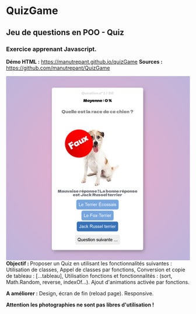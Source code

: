 # QuizGame
## Jeu de questions en POO - Quiz
### Exercice apprenant Javascript.

<b>Démo HTML :</b>
<https://manutrepant.github.io/quizGame>
<b>Sources :</b>
<https://github.com/manutrepant/QuizGame>

<img src="https://github.com/manutrepant/QuizGame/blob/main/set/img/quiz.jpg"
     alt="Jeu du Quiz / Race des Chiens"
     style="float: left; margin-right: 20px;" />


<b>Objectif : </b>
Proposer un Quiz en utilisant les fonctionnalités suivantes :
Utilisation de classes, 
Appel de classes par fonctions, 
Conversion et copie de tableau : [...tableau], 
Utilisation fonctions et fonctionnalités : (sort, Math.Random, reverse, indexOf...).
Ajout d'animations activée par fonctions.

<b>A améliorer :</b> Design, écran de fin (reload page). Responsive.

<b>Attention les photographies ne sont pas libres d'utilisation !</b>

